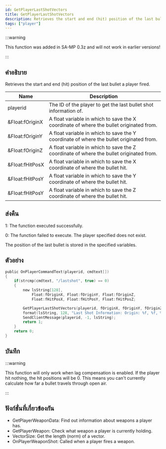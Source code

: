 ```yaml
---
id: GetPlayerLastShotVectors
title: GetPlayerLastShotVectors
description: Retrieves the start and end (hit) position of the last bullet a player fired.
tags: ["player"]
---
```


:::warning

This function was added in SA-MP 0.3z and will not work in earlier versions!

:::

## คำอธิบาย

Retrieves the start and end (hit) position of the last bullet a player fired.

| Name            | Description                                                                             |
| --------------- | --------------------------------------------------------------------------------------- |
| playerid        | The ID of the player to get the last bullet shot information of.                        |
| &Float:fOriginX | A float variable in which to save the X coordinate of where the bullet originated from. |
| &Float:fOriginY | A float variable in which to save the Y coordinate of where the bullet originated from. |
| &Float:fOriginZ | A float variable in which to save the Z coordinate of where the bullet originated from. |
| &Float:fHitPosX | A float variable in which to save the X coordinate of where the bullet hit.             |
| &Float:fHitPosY | A float variable in which to save the Y coordinate of where the bullet hit.             |
| &Float:fHitPosY | A float variable in which to save the Z coordinate of where the bullet hit.             |

## ส่งคืน

1: The function executed successfully.

0: The function failed to execute. The player specified does not exist.

The position of the last bullet is stored in the specified variables.

## ตัวอย่าง

```c
public OnPlayerCommandText(playerid, cmdtext[])
{
    if(strcmp(cmdtext, "/lastshot", true) == 0)
    {
        new lsString[128],
            Float:fOriginX, Float:fOriginY, Float:fOriginZ,
            Float:fHitPosX, Float:fHitPosY, Float:fHitPosZ;

        GetPlayerLastShotVectors(playerid, fOriginX, fOriginY, fOriginZ, fHitPosX, fHitPosY, fHitPosZ);
        format(lsString, 128, "Last Shot Information: Origin: %f, %f, %f. Hit position: %f, %f, %f", fOriginX, fOriginY, fOriginZ, fHitPosX, fHitPosY, fHitPosZ);
        SendClientMessage(playerid, -1, lsString);
        return 1;
    }
    return 0;
}
```

## บันทึก

:::warning

This function will only work when lag compensation is enabled.
If the player hit nothing, the hit positions will be 0. This means you can't currently calculate how far a bullet travels through open air.

:::

## ฟังก์ชั่นที่เกี่ยวข้องกัน

- GetPlayerWeaponData: Find out information about weapons a player has.
- GetPlayerWeapon: Check what weapon a player is currently holding.
- VectorSize: Get the length (norm) of a vector.
- OnPlayerWeaponShot: Called when a player fires a weapon.
